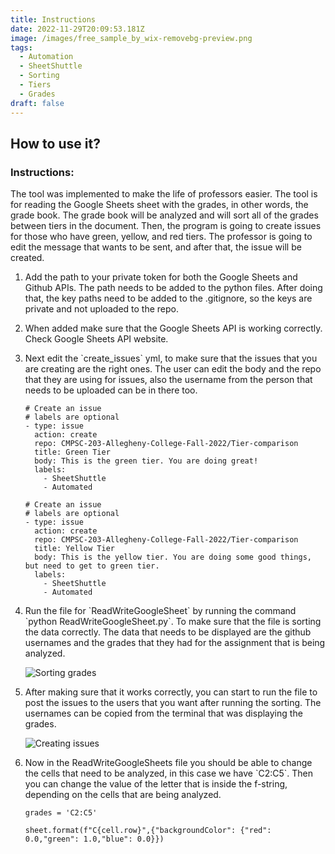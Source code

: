 ```yaml
---
title: Instructions
date: 2022-11-29T20:09:53.181Z
image: /images/free_sample_by_wix-removebg-preview.png
tags:
  - Automation
  - SheetShuttle
  - Sorting
  - Tiers
  - Grades
draft: false
---
```

## How to use it?

### I﻿nstructions:

The tool was implemented to make the life of professors easier. The tool is for reading the Google Sheets sheet with the grades, in other words, the grade book. The grade book will be analyzed and will sort all of the grades between tiers in the document. Then, the program is going to create issues for those who have green, yellow, and red tiers. The professor is going to edit the message that wants to be sent, and after that, the issue will be created.

1. Add the path to your private token for both the Google Sheets and Github APIs. The path needs to be added to the python files. After doing that, the key paths need to be added to the .gitignore, so the keys are private and not uploaded to the repo.
2. W﻿hen added make sure that the Google Sheets API is working correctly. Check Google Sheets API  website. 
3. N﻿ext edit the \`create_issues\` yml, to make sure that the issues that you are creating are the right ones. The user can edit the body and the repo that they are using for issues, also the username from the person that needs to be uploaded can be in there too.

   ```
   # Create an issue
   # labels are optional
   - type: issue
     action: create
     repo: CMPSC-203-Allegheny-College-Fall-2022/Tier-comparison
     title: Green Tier
     body: This is the green tier. You are doing great!
     labels:
       - SheetShuttle
       - Automated

   # Create an issue
   # labels are optional
   - type: issue
     action: create
     repo: CMPSC-203-Allegheny-College-Fall-2022/Tier-comparison
     title: Yellow Tier
     body: This is the yellow tier. You are doing some good things, but need to get to green tier.
     labels:
       - SheetShuttle
       - Automated
   ```
4. R﻿un the file for \`ReadWriteGoogleSheet\` by running the command \`python ReadWriteGoogleSheet.py\`. To make sure that the file is sorting the data correctly. The data that needs to be displayed are the github usernames and the grades that they had for the assignment that is being analyzed. 

   ![Sorting grades](/images/screenshot-2022-12-01-122543.png "Sort")
5. A﻿fter making sure that it works correctly, you can start to run the file to post the issues to the users that you want after running the sorting. The usernames can be copied from the terminal that was displaying the grades.

   ![Creating issues](/images/issues.png "Issues")
6. N﻿ow in the ReadWriteGoogleSheets file you should be able to change the cells that need to be analyzed, in this case we have \`C2:C5\`. Then you can change the value of the letter that is inside the f-string, depending on the cells that are being analyzed.

   ```
   grades = 'C2:C5'

   sheet.format(f"C{cell.row}",{"backgroundColor": {"red": 0.0,"green": 1.0,"blue": 0.0}})
   ```
